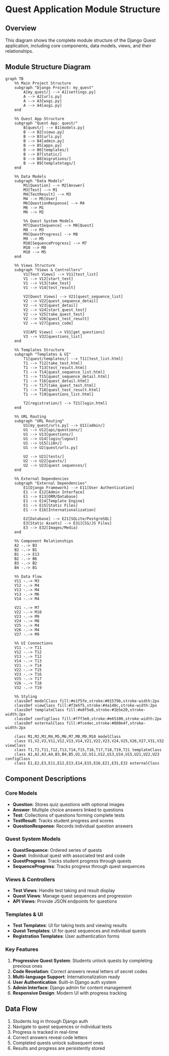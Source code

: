 # Quest Application Module Structure

## Overview
This diagram shows the complete module structure of the Django Quest application, including core components, data models, views, and their relationships.

## Module Structure Diagram

```mermaid
graph TB
    %% Main Project Structure
    subgraph "Django Project: my_quest"
        A[my_quest/] --> A1[settings.py]
        A --> A2[urls.py]
        A --> A3[wsgi.py]
        A --> A4[asgi.py]
    end

    %% Quest App Structure
    subgraph "Quest App: quest/"
        B[quest/] --> B1[models.py]
        B --> B2[views.py]
        B --> B3[urls.py]
        B --> B4[admin.py]
        B --> B5[apps.py]
        B --> B6[templates/]
        B --> B7[static/]
        B --> B8[migrations/]
        B --> B9[templatetags/]
    end

    %% Data Models
    subgraph "Data Models"
        M1[Question] --> M2[Answer]
        M3[Test] --> M1
        M4[TestResult] --> M3
        M4 --> M5[User]
        M6[QuestionResponse] --> M4
        M6 --> M1
        M6 --> M2
        
        %% Quest System Models
        M7[QuestSequence] --> M8[Quest]
        M8 --> M3
        M9[QuestProgress] --> M8
        M9 --> M5
        M10[SequenceProgress] --> M7
        M10 --> M8
        M10 --> M5
    end

    %% Views Structure
    subgraph "Views & Controllers"
        V1[Test Views] --> V11[test_list]
        V1 --> V12[start_test]
        V1 --> V13[take_test]
        V1 --> V14[test_result]
        
        V2[Quest Views] --> V21[quest_sequence_list]
        V2 --> V22[quest_sequence_detail]
        V2 --> V23[quest_detail]
        V2 --> V24[start_quest_test]
        V2 --> V25[take_quest_test]
        V2 --> V26[quest_test_result]
        V2 --> V27[guess_code]
        
        V3[API Views] --> V31[get_questions]
        V3 --> V32[questions_list]
    end

    %% Templates Structure
    subgraph "Templates & UI"
        T1[quest/templates/] --> T11[test_list.html]
        T1 --> T12[take_test.html]
        T1 --> T13[test_result.html]
        T1 --> T14[quest_sequence_list.html]
        T1 --> T15[quest_sequence_detail.html]
        T1 --> T16[quest_detail.html]
        T1 --> T17[take_quest_test.html]
        T1 --> T18[quest_test_result.html]
        T1 --> T19[questions_list.html]
        
        T2[registration/] --> T21[login.html]
    end

    %% URL Routing
    subgraph "URL Routing"
        U1[my_quest/urls.py] --> U11[admin/]
        U1 --> U12[api/questions/]
        U1 --> U13[questions/]
        U1 --> U14[login/logout]
        U1 --> U15[i18n/]
        U1 --> U2[quest/urls.py]
        
        U2 --> U21[tests/]
        U2 --> U22[quests/]
        U2 --> U23[quest sequences/]
    end

    %% External Dependencies
    subgraph "External Dependencies"
        E1[Django Framework] --> E11[User Authentication]
        E1 --> E12[Admin Interface]
        E1 --> E13[ORM/Database]
        E1 --> E14[Template Engine]
        E1 --> E15[Static Files]
        E1 --> E16[Internationalization]
        
        E2[Database] --> E21[SQLite/PostgreSQL]
        E3[Static Assets] --> E31[CSS/JS Files]
        E3 --> E32[Images/Media]
    end

    %% Component Relationships
    A2 -.-> B3
    B2 -.-> B1
    B1 -.-> E13
    B2 -.-> B6
    B3 -.-> B2
    B4 -.-> B1
    
    %% Data Flow
    V11 -.-> M3
    V12 -.-> M4
    V13 -.-> M4
    V13 -.-> M6
    V14 -.-> M4
    
    V21 -.-> M7
    V22 -.-> M10
    V23 -.-> M9
    V24 -.-> M8
    V25 -.-> M4
    V26 -.-> M4
    V27 -.-> M9
    
    %% UI Connections
    V11 -.-> T11
    V12 -.-> T12
    V13 -.-> T12
    V14 -.-> T13
    V21 -.-> T14
    V22 -.-> T15
    V23 -.-> T16
    V25 -.-> T17
    V26 -.-> T18
    V32 -.-> T19

    %% Styling
    classDef modelClass fill:#e1f5fe,stroke:#01579b,stroke-width:2px
    classDef viewClass fill:#f3e5f5,stroke:#4a148c,stroke-width:2px
    classDef templateClass fill:#e8f5e8,stroke:#1b5e20,stroke-width:2px
    classDef configClass fill:#fff3e0,stroke:#e65100,stroke-width:2px
    classDef externalClass fill:#fce4ec,stroke:#880e4f,stroke-width:2px

    class M1,M2,M3,M4,M5,M6,M7,M8,M9,M10 modelClass
    class V1,V2,V3,V11,V12,V13,V14,V21,V22,V23,V24,V25,V26,V27,V31,V32 viewClass
    class T1,T2,T11,T12,T13,T14,T15,T16,T17,T18,T19,T21 templateClass
    class A1,A2,A3,A4,B3,B4,B5,U1,U2,U11,U12,U13,U14,U15,U21,U22,U23 configClass
    class E1,E2,E3,E11,E12,E13,E14,E15,E16,E21,E31,E32 externalClass
```

## Component Descriptions

### Core Models
- **Question**: Stores quiz questions with optional images
- **Answer**: Multiple choice answers linked to questions
- **Test**: Collections of questions forming complete tests
- **TestResult**: Tracks student progress and scores
- **QuestionResponse**: Records individual question answers

### Quest System Models
- **QuestSequence**: Ordered series of quests
- **Quest**: Individual quest with associated test and code
- **QuestProgress**: Tracks student progress through quests
- **SequenceProgress**: Tracks progress through quest sequences

### Views & Controllers
- **Test Views**: Handle test taking and result display
- **Quest Views**: Manage quest sequences and progression
- **API Views**: Provide JSON endpoints for questions

### Templates & UI
- **Test Templates**: UI for taking tests and viewing results
- **Quest Templates**: UI for quest sequences and individual quests
- **Registration Templates**: User authentication forms

### Key Features
1. **Progressive Quest System**: Students unlock quests by completing previous ones
2. **Code Revelation**: Correct answers reveal letters of secret codes
3. **Multi-language Support**: Internationalization ready
4. **User Authentication**: Built-in Django auth system
5. **Admin Interface**: Django admin for content management
6. **Responsive Design**: Modern UI with progress tracking

## Data Flow
1. Students log in through Django auth
2. Navigate to quest sequences or individual tests
3. Progress is tracked in real-time
4. Correct answers reveal code letters
5. Completed quests unlock subsequent ones
6. Results and progress are persistently stored 